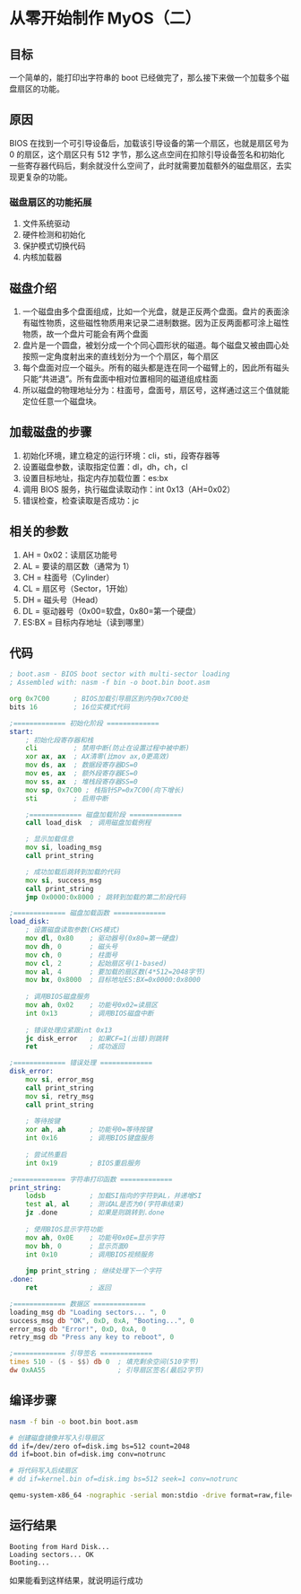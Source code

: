 # 从零开始制作 MyOS（二）

## 目标
一个简单的，能打印出字符串的 boot 已经做完了，那么接下来做一个加载多个磁盘扇区的功能。

## 原因

BIOS 在找到一个可引导设备后，加载该引导设备的第一个扇区，也就是扇区号为 0 的扇区，这个扇区只有 512 字节，那么这点空间在扣除引导设备签名和初始化一些寄存器代码后，剩余就没什么空间了，此时就需要加载额外的磁盘扇区，去实现更复杂的功能。

### 磁盘扇区的功能拓展

1. 文件系统驱动
2. 硬件检测和初始化
3. 保护模式切换代码
4. 内核加载器

## 磁盘介绍

1. 一个磁盘由多个盘面组成，比如一个光盘，就是正反两个盘面。盘片的表面涂有磁性物质，这些磁性物质用来记录二进制数据。因为正反两面都可涂上磁性物质，故一个盘片可能会有两个盘面
2. 盘片是一个圆盘，被划分成一个个同心圆形状的磁道。每个磁盘又被由圆心处按照一定角度射出来的直线划分为一个个扇区，每个扇区
3. 每个盘面对应一个磁头。所有的磁头都是连在同一个磁臂上的，因此所有磁头只能“共进退”。所有盘面中相对位置相同的磁道组成柱面
4. 所以磁盘的物理地址分为：柱面号，盘面号，扇区号，这样通过这三个值就能定位任意一个磁盘块。

## 加载磁盘的步骤

1. 初始化环境，建立稳定的运行环境：cli，sti，段寄存器等
2. 设置磁盘参数，读取指定位置：dl，dh，ch，cl
3. 设置目标地址，指定内存加载位置：es:bx
4. 调用 BIOS 服务，执行磁盘读取动作：int 0x13（AH=0x02）
5. 错误检查，检查读取是否成功：jc

## 相关的参数

1. AH = 0x02：读扇区功能号
2. AL = 要读的扇区数（通常为 1）
3. CH = 柱面号（Cylinder）
4. CL = 扇区号（Sector，1开始）
5. DH = 磁头号（Head）
6. DL = 驱动器号（0x00=软盘，0x80=第一个硬盘）
7. ES:BX = 目标内存地址（读到哪里）

## 代码

```boot.asm
; boot.asm - BIOS boot sector with multi-sector loading
; Assembled with: nasm -f bin -o boot.bin boot.asm

org 0x7C00      ; BIOS加载引导扇区到内存0x7C00处
bits 16         ; 16位实模式代码

;============= 初始化阶段 =============
start:
    ; 初始化段寄存器和栈
    cli         ; 禁用中断(防止在设置过程中被中断)
    xor ax, ax  ; AX清零(比mov ax,0更高效)
    mov ds, ax  ; 数据段寄存器DS=0
    mov es, ax  ; 额外段寄存器ES=0
    mov ss, ax  ; 堆栈段寄存器SS=0
    mov sp, 0x7C00 ; 栈指针SP=0x7C00(向下增长)
    sti         ; 启用中断

    ;============= 磁盘加载阶段 =============
    call load_disk  ; 调用磁盘加载例程

    ; 显示加载信息
    mov si, loading_msg
    call print_string

    ; 成功加载后跳转到加载的代码
    mov si, success_msg
    call print_string
    jmp 0x0000:0x8000 ; 跳转到加载的第二阶段代码

;============= 磁盘加载函数 =============
load_disk:
    ; 设置磁盘读取参数(CHS模式)
    mov dl, 0x80    ; 驱动器号(0x80=第一硬盘)
    mov dh, 0       ; 磁头号
    mov ch, 0       ; 柱面号
    mov cl, 2       ; 起始扇区号(1-based)
    mov al, 4       ; 要加载的扇区数(4*512=2048字节)
    mov bx, 0x8000  ; 目标地址ES:BX=0x0000:0x8000
    
    ; 调用BIOS磁盘服务
    mov ah, 0x02    ; 功能号0x02=读扇区
    int 0x13        ; 调用BIOS磁盘中断
    
    ; 错误处理应紧跟int 0x13
    jc disk_error   ; 如果CF=1(出错)则跳转
    ret             ; 成功返回

;============= 错误处理 =============
disk_error:
    mov si, error_msg
    call print_string
    mov si, retry_msg
    call print_string
    
    ; 等待按键
    xor ah, ah      ; 功能号0=等待按键
    int 0x16        ; 调用BIOS键盘服务
    
    ; 尝试热重启
    int 0x19        ; BIOS重启服务

;============= 字符串打印函数 =============
print_string:
    lodsb           ; 加载SI指向的字符到AL，并递增SI
    test al, al     ; 测试AL是否为0(字符串结束)
    jz .done        ; 如果是则跳转到.done
    
    ; 使用BIOS显示字符功能
    mov ah, 0x0E    ; 功能号0x0E=显示字符
    mov bh, 0       ; 显示页面0
    int 0x10        ; 调用BIOS视频服务
    
    jmp print_string ; 继续处理下一个字符
.done:
    ret             ; 返回

;============= 数据区 =============
loading_msg db "Loading sectors... ", 0
success_msg db "OK", 0xD, 0xA, "Booting...", 0
error_msg db "Error!", 0xD, 0xA, 0
retry_msg db "Press any key to reboot", 0

;============= 引导签名 =============
times 510 - ($ - $$) db 0  ; 填充剩余空间(510字节)
dw 0xAA55                  ; 引导扇区签名(最后2字节)

```

## 编译步骤

```bash
nasm -f bin -o boot.bin boot.asm

# 创建磁盘镜像并写入引导扇区
dd if=/dev/zero of=disk.img bs=512 count=2048
dd if=boot.bin of=disk.img conv=notrunc

# 将代码写入后续扇区
# dd if=kernel.bin of=disk.img bs=512 seek=1 conv=notrunc

qemu-system-x86_64 -nographic -serial mon:stdio -drive format=raw,file=disk.img
```

## 运行结果

```
Booting from Hard Disk...
Loading sectors... OK
Booting...
```

如果能看到这样结果，就说明运行成功